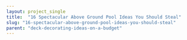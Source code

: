 ```yaml
---
layout: project_single
title:  "16 Spectacular Above Ground Pool Ideas You Should Steal"
slug: "16-spectacular-above-ground-pool-ideas-you-should-steal"
parent: "deck-decorating-ideas-on-a-budget"
---
```

 